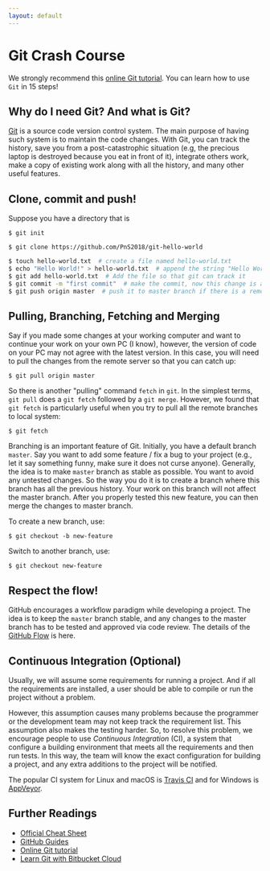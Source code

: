 ```yaml
---
layout: default
---
```


# Git Crash Course

We strongly recommend this [online Git tutorial](https://try.github.io/).
You can learn how to use `Git` in 15 steps!

## Why do I need Git? And what is Git?

[Git](https://git-scm.com/) is a source code version control system.
The main purpose of having such system is to maintain the code changes.
With Git, you can track the history, save you from a post-catastrophic situation (e.g, the precious laptop is destroyed because you eat in front of it), integrate others work, make a copy of existing work along with all the history, and many other useful features.

## Clone, commit and push!

Suppose you have a directory that is

```
$ git init
```

```
$ git clone https://github.com/PnS2018/git-hello-world
```

```bash
$ touch hello-world.txt  # create a file named hello-world.txt
$ echo "Hello World!" > hello-world.txt  # append the string "Hello World!" to the document
$ git add hello-world.txt  # Add the file so that git can track it
$ git commit -m "first commit"  # make the commit, now this change is a part of history
$ git push origin master  # push it to master branch if there is a remote server
```

## Pulling, Branching, Fetching and Merging

Say if you made some changes at your working computer and want to continue your work on your own PC (I know), however, the version of code on your PC may not agree with the latest version. In this case, you will need to pull the changes from the remote server so that you can catch up:

```
$ git pull origin master
```

So there is another "pulling" command `fetch` in `git`. In the simplest terms, `git pull` does a `git fetch` followed by a `git merge`. However, we found that `git fetch` is particularly useful when you try to pull all the remote branches to local system:

```
$ git fetch
```

Branching is an important feature of Git. Initially, you have a default branch `master`. Say you want to add some feature / fix a bug to your project (e.g., let it say something funny, make sure it does not curse anyone). Generally, the idea is to make `master` branch as stable as possible. You want to avoid any untested changes. So the way you do it is to create a branch where this branch has all the previous history. Your work on this branch will not affect the master branch.
After you properly tested this new feature, you can then merge the changes to master branch.

To create a new branch, use:

```
$ git checkout -b new-feature
```

Switch to another branch, use:

```
$ git checkout new-feature
```

## Respect the flow!

GitHub encourages a workflow paradigm while developing a project.
The idea is to keep the `master` branch stable, and any changes to the master branch has to be tested and approved via code review. The details of the
[GitHub Flow](https://guides.github.com/introduction/flow/) is here.

## Continuous Integration (Optional)

Usually, we will assume some requirements for running a project.
And if all the requirements are installed, a user should be able to compile or run the project without a problem.

However, this assumption causes many problems because the programmer or the development team may not keep track the requirement list. This assumption also makes the testing harder. So, to resolve this problem, we encourage people to use _Continuous Integration_ (CI), a system that configure a building environment that meets all the requirements and then run tests. In this way, the team will know the exact configuration for building a project, and any extra
additions to the project will be notified.

The popular CI system for Linux and macOS is [Travis CI](https://travis-ci.org/) and for Windows is [AppVeyor](https://www.appveyor.com/).

## Further Readings

+ [Official Cheat Sheet](https://services.github.com/on-demand/downloads/github-git-cheat-sheet.pdf)
+ [GitHub Guides](https://guides.github.com/)
+ [Online Git tutorial](https://try.github.io/)
+ [Learn Git with Bitbucket Cloud](https://www.atlassian.com/git/tutorials/learn-git-with-bitbucket-cloud)
